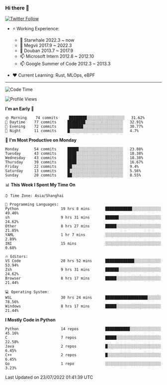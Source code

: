 ### Hi there 👋

[![Twitter Follow](https://img.shields.io/twitter/follow/tianweidut?style=social)](https://twitter.com/tianweidut)

- ⚡ Working Experience:
  - 🔭 Starwhale 2022.3 ~ now
  - 🌱 Megvii 2017.9 ~ 2022.3
  - 🌱 Douban 2013.7 ~ 2017.9
  - 📫 Microsoft Intern 2012.8 ~ 2012.10
  - 📫 Google Summer of Code 2012.3 ~ 2013.3

- ❤️ Current Learning: Rust, MLOps, eBPF

---
<!--START_SECTION:waka-->
![Code Time](http://img.shields.io/badge/Code%20Time-0%20secs-blue)

![Profile Views](http://img.shields.io/badge/Profile%20Views-0-blue)

**I'm an Early 🐤** 

```text
🌞 Morning    74 commits     ████████░░░░░░░░░░░░░░░░░   31.62% 
🌆 Daytime    77 commits     ████████░░░░░░░░░░░░░░░░░   32.91% 
🌃 Evening    72 commits     ███████░░░░░░░░░░░░░░░░░░   30.77% 
🌙 Night      11 commits     █░░░░░░░░░░░░░░░░░░░░░░░░   4.7%

```
📅 **I'm Most Productive on Monday** 

```text
Monday       54 commits     █████░░░░░░░░░░░░░░░░░░░░   23.08% 
Tuesday      43 commits     ████░░░░░░░░░░░░░░░░░░░░░   18.38% 
Wednesday    43 commits     ████░░░░░░░░░░░░░░░░░░░░░   18.38% 
Thursday     39 commits     ████░░░░░░░░░░░░░░░░░░░░░   16.67% 
Friday       22 commits     ██░░░░░░░░░░░░░░░░░░░░░░░   9.4% 
Saturday     13 commits     █░░░░░░░░░░░░░░░░░░░░░░░░   5.56% 
Sunday       20 commits     ██░░░░░░░░░░░░░░░░░░░░░░░   8.55%

```


📊 **This Week I Spent My Time On** 

```text
⌚︎ Time Zone: Asia/Shanghai

💬 Programming Languages: 
Python                   19 hrs 8 mins       ████████████░░░░░░░░░░░░░   49.46% 
sh                       9 hrs 31 mins       ██████░░░░░░░░░░░░░░░░░░░   24.62% 
Other                    8 hrs 27 mins       █████░░░░░░░░░░░░░░░░░░░░   21.85% 
YAML                     1 hr 7 mins         ░░░░░░░░░░░░░░░░░░░░░░░░░   2.89% 
INI                      15 mins             ░░░░░░░░░░░░░░░░░░░░░░░░░   0.68%

🔥 Editors: 
VS Code                  20 hrs 52 mins      █████████████░░░░░░░░░░░░   53.94% 
Zsh                      9 hrs 31 mins       ██████░░░░░░░░░░░░░░░░░░░   24.62% 
Browser                  8 hrs 17 mins       █████░░░░░░░░░░░░░░░░░░░░   21.44%

💻 Operating System: 
WSL                      30 hrs 24 mins      ███████████████████░░░░░░   78.56% 
Windows                  8 hrs 17 mins       █████░░░░░░░░░░░░░░░░░░░░   21.44%

```

**I Mostly Code in Python** 

```text
Python                   14 repos            ███████████░░░░░░░░░░░░░░   45.16% 
C                        7 repos             █████░░░░░░░░░░░░░░░░░░░░   22.58% 
Java                     2 repos             █░░░░░░░░░░░░░░░░░░░░░░░░   6.45% 
C++                      2 repos             █░░░░░░░░░░░░░░░░░░░░░░░░   6.45% 
Go                       1 repo              ░░░░░░░░░░░░░░░░░░░░░░░░░   3.23%

```



 Last Updated on 23/07/2022 01:41:39 UTC
<!--END_SECTION:waka-->
